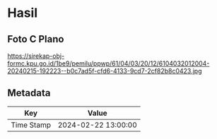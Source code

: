 # Hasil

## Foto C Plano

https://sirekap-obj-formc.kpu.go.id/1be9/pemilu/ppwp/61/04/03/20/12/6104032012004-20240215-192223--b0c7ad5f-cfd6-4133-9cd7-2cf82b8c0423.jpg


## Metadata

| Key        | Value               |
| ---------- | ------------------- |
| Time Stamp | 2024-02-22 13:00:00 |



